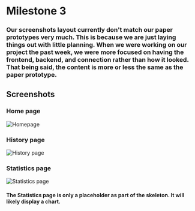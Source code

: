 # Milestone 3

### Our screenshots layout currently don't match our paper prototypes very much. This is because we are just laying things out with little planning. When we were working on our project the past week, we were more focused on having the frontend, backend, and connection rather than how it looked. That being said, the content is more or less the same as the paper prototype.

## Screenshots

### Home page
![Homepage](https://github.com/ruan-andy/COGS121/blob/master/skeleton%20screenshots/tinner%20skeleton%20home.png)

### History page
![History page](https://github.com/ruan-andy/COGS121/blob/master/skeleton%20screenshots/tinner%20skeleton%20history.png)

### Statistics page
![Statistics page](https://github.com/ruan-andy/COGS121/blob/master/skeleton%20screenshots/tinner%20skeleton%20statistics.png)
#### The Statistics page is only a placeholder as part of the skeleton. It will likely display a chart.

<!-- ## Frontend

## Backend -->
